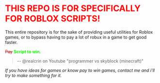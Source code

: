 # **<span style="color: #ff0000">THIS REPO IS FOR SPECIFICALLY FOR ROBLOX SCRIPTS!</span>**

This entire repository is for the sake of providing useful utilities for Roblox games, or to bypass having to pay a lot of robux in a game to get good faster.

~~<span style="color: #ff0000">Pay~~</span> **<span style="color:#11ff00">Script to win.</span>**
> -- @realcrin on Youtube "programmer vs skyblock (minecraft)"

*If you have ideas for games or know pay to win games, contact me and i'll try to make something for it.*